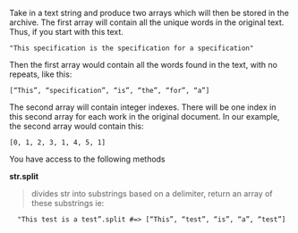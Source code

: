 
Take in a text string and produce two arrays which will then be stored in the archive. The first array will contain all the unique words in the original text. Thus, if you start with this text.  

    "This specification is the specification for a specification"

Then the first array would contain all the words found in the text, with no repeats, like this:

    [“This”, “specification”, “is”, “the”, “for”, “a”]

The second array will contain integer indexes. There will be one index in this second array for each work in the original document. In our example, the second array would contain this:

    [0, 1, 2, 3, 1, 4, 5, 1]

You have access to the following methods

**str.split**

>divides str into substrings based on a delimiter, return an array of these substrings ie: 
      
      "This test is a test”.split #=> [“This”, “test”, “is”, “a”, “test”]

